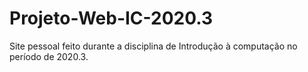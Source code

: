 # Projeto-Web-IC-2020.3
Site pessoal feito durante a disciplina de Introdução à computação no período de 2020.3.
